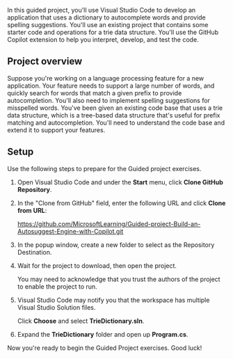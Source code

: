 In this guided project, you'll use Visual Studio Code to develop an application that uses a dictionary to autocomplete words and provide spelling suggestions. You'll use an existing project that contains some starter code and operations for a trie data structure. You'll use the GitHub Copilot extension to help you interpret, develop, and test the code.

## Project overview

Suppose you're working on a language processing feature for a new application. Your feature needs to support a large number of words, and quickly search for words that match a given prefix to provide autocompletion. You'll also need to implement spelling suggestions for misspelled words. You've been given an existing code base that uses a trie data structure, which is a tree-based data structure that's useful for prefix matching and autocompletion. You'll need to understand the code base and extend it to support your features.

## Setup

Use the following steps to prepare for the Guided project exercises.

1. Open Visual Studio Code and under the **Start** menu, click **Clone GitHub Repository**.

1. In the "Clone from GitHub" field, enter the following URL and click **Clone from URL**:

    https://github.com/MicrosoftLearning/Guided-project-Build-an-Autosuggest-Engine-with-Copilot.git

1. In the popup window, create a new folder to select as the Repository Destination.

1. Wait for the project to download, then open the project.

    You may need to acknowledge that you trust the authors of the project to enable the project to run.

1. Visual Studio Code may notify you that the workspace has multiple Visual Studio Solution files. 

    Click **Choose** and select **TrieDictionary.sln**.

1. Expand the **TrieDictionary** folder and open up **Program.cs**.

Now you're ready to begin the Guided Project exercises. Good luck!
